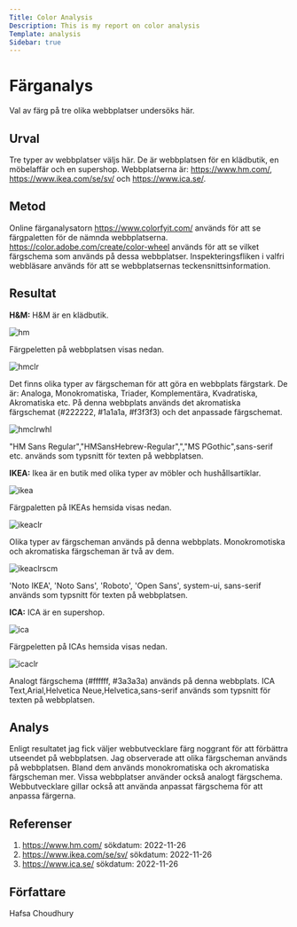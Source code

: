 ```yaml
---
Title: Color Analysis
Description: This is my report on color analysis
Template: analysis
Sidebar: true
---
```


Färganalys
=======================

Val av färg på tre olika webbplatser undersöks här. 

Urval
----------------------------
Tre typer av webbplatser väljs här. De är webbplatsen för en klädbutik, en möbelaffär och en supershop. Webbplatserna är: https://www.hm.com/, https://www.ikea.com/se/sv/ och https://www.ica.se/. 


Metod
----------------------------
Online färganalysatorn https://www.colorfyit.com/ används för att se färgpaletten för de nämnda webbplatserna. https://color.adobe.com/create/color-wheel används för att se vilket färgschema som används på dessa webbplatser. Inspekteringsfliken i valfri webbläsare används för att se webbplatsernas teckensnittsinformation.

Resultat
-----------------------

<b>H&M:</b>
H&M är en klädbutik.

![hm](%assets_url%/img/hm.png)

Färgpeletten på webbplatsen visas nedan.

![hmclr](%assets_url%/img/hmcolorbig.png)

Det finns olika typer av färgscheman för att göra en webbplats färgstark. De är: Analoga, Monokromatiska, Triader, Komplementära, Kvadratiska, Akromatiska etc. På denna webbplats används det akromatiska färgschemat (#222222, #1a1a1a, #f3f3f3) och det anpassade färgschemat.

![hmclrwhl](%assets_url%/img/hmcolorwhl.png)

"HM Sans Regular","HMSansHebrew-Regular",","MS PGothic",sans-serif etc. används som typsnitt för texten på webbplatsen.

<b>IKEA:</b>
Ikea är en butik med olika typer av möbler och hushållsartiklar.

![ikea](%assets_url%/img/ikea.png)

Färgpaletten på IKEAs hemsida visas nedan.

![ikeaclr](%assets_url%/img/ikeacolor.png)

Olika typer av färgscheman används på denna webbplats. Monokromotiska och akromatiska färgscheman är två av dem.

![ikeaclrscm](%assets_url%/img/ikea_color.png)


'Noto IKEA', 'Noto Sans', 'Roboto', 'Open Sans', system-ui, sans-serif används som typsnitt för texten på webbplatsen.

<b>ICA:</b>
ICA är en supershop.

![ica](%assets_url%/img/ica.png)

Färgpeletten på ICAs hemsida visas nedan.

![icaclr](%assets_url%/img/icacolorbig.png)

Analogt färgschema (#ffffff, #3a3a3a) används på denna webbplats.
ICA Text,Arial,Helvetica Neue,Helvetica,sans-serif används som typsnitt för texten på webbplatsen.


Analys
----------------------------

Enligt resultatet jag fick väljer webbutvecklare färg noggrant för att förbättra utseendet på webbplatsen. Jag observerade att olika färgscheman används på webbplatsen. Bland dem används monokromatiska och akromatiska färgscheman mer. Vissa webbplatser använder också analogt färgschema. Webbutvecklare gillar också att använda anpassat färgschema för att anpassa färgerna.  

Referenser
----------------------------

1. https://www.hm.com/ sökdatum: 2022-11-26
2. https://www.ikea.com/se/sv/ sökdatum: 2022-11-26
3. https://www.ica.se/ sökdatum: 2022-11-26


Författare
-----------------------
Hafsa Choudhury